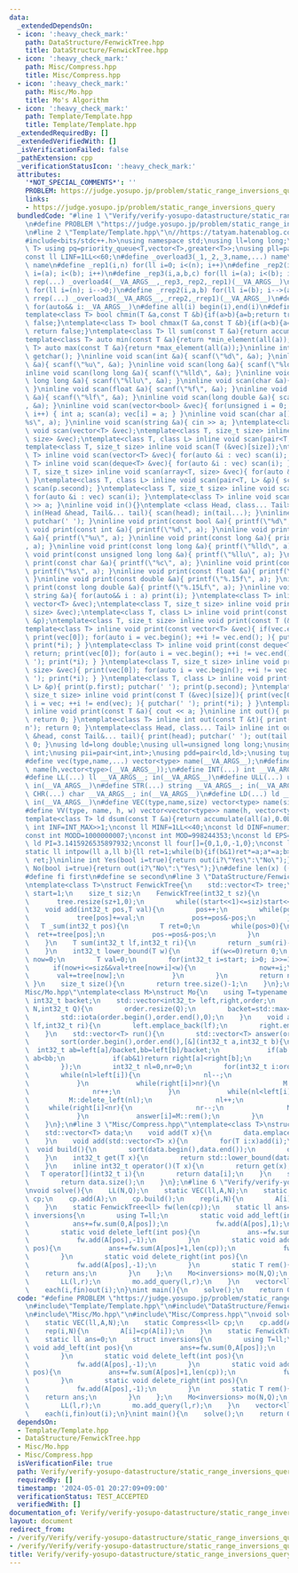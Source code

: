 ```yaml
---
data:
  _extendedDependsOn:
  - icon: ':heavy_check_mark:'
    path: DataStructure/FenwickTree.hpp
    title: DataStructure/FenwickTree.hpp
  - icon: ':heavy_check_mark:'
    path: Misc/Compress.hpp
    title: Misc/Compress.hpp
  - icon: ':heavy_check_mark:'
    path: Misc/Mo.hpp
    title: Mo's Algorithm
  - icon: ':heavy_check_mark:'
    path: Template/Template.hpp
    title: Template/Template.hpp
  _extendedRequiredBy: []
  _extendedVerifiedWith: []
  _isVerificationFailed: false
  _pathExtension: cpp
  _verificationStatusIcon: ':heavy_check_mark:'
  attributes:
    '*NOT_SPECIAL_COMMENTS*': ''
    PROBLEM: https://judge.yosupo.jp/problem/static_range_inversions_query
    links:
    - https://judge.yosupo.jp/problem/static_range_inversions_query
  bundledCode: "#line 1 \"Verify/verify-yosupo-datastructure/static_range_inversions_query-mo.test.cpp\"\
    \n#define PROBLEM \"https://judge.yosupo.jp/problem/static_range_inversions_query\"\
    \n#line 2 \"Template/Template.hpp\"\n//https://tatyam.hatenablog.com/entry/2019/12/15/003634\n\
    #include<bits/stdc++.h>\nusing namespace std;\nusing ll=long long;\ntemplate<class\
    \ T> using pq=priority_queue<T,vector<T>,greater<T>>;\nusing pll=pair<ll,ll>;\n\
    const ll LINF=1LL<<60;\n#define _overload3(_1,_2,_3,name,...) name\n#define _overload4(_1,_2,_3,_4,name,...)\
    \ name\n#define _rep1(i,n) for(ll i=0; i<(n); i++)\n#define _rep2(i,a,b) for(ll\
    \ i=(a); i<(b); i++)\n#define _rep3(i,a,b,c) for(ll i=(a); i<(b); i+=(c))\n#define\
    \ rep(...) _overload4(__VA_ARGS__,_rep3,_rep2,_rep1)(__VA_ARGS__)\n#define _rrep1(i,n)\
    \ for(ll i=(n); i-->0;)\n#define _rrep2(i,a,b) for(ll i=(b); i-->(a);)\n#define\
    \ rrep(...) _overload3(__VA_ARGS__,_rrep2,_rrep1)(__VA_ARGS__)\n#define each(i,...)\
    \ for(auto&& i:__VA_ARGS__)\n#define all(i) begin(i),end(i)\n#define rall(i) rbegin(i),rend(i)\n\
    template<class T> bool chmin(T &a,const T &b){if(a>b){a=b;return true;}else return\
    \ false;}\ntemplate<class T> bool chmax(T &a,const T &b){if(a<b){a=b;return true;}else\
    \ return false;}\ntemplate<class T> ll sum(const T &a){return accumulate(all(a),0LL);}\n\
    template<class T> auto min(const T &a){return *min_element(all(a));}\ntemplate<class\
    \ T> auto max(const T &a){return *max_element(all(a));}\ninline int scan(){ return\
    \ getchar(); }\ninline void scan(int &a){ scanf(\"%d\", &a); }\ninline void scan(unsigned\
    \ &a){ scanf(\"%u\", &a); }\ninline void scan(long &a){ scanf(\"%ld\", &a); }\n\
    inline void scan(long long &a){ scanf(\"%lld\", &a); }\ninline void scan(unsigned\
    \ long long &a){ scanf(\"%llu\", &a); }\ninline void scan(char &a){ cin >> a;\
    \ }\ninline void scan(float &a){ scanf(\"%f\", &a); }\ninline void scan(double\
    \ &a){ scanf(\"%lf\", &a); }\ninline void scan(long double &a){ scanf(\"%Lf\"\
    , &a); }\ninline void scan(vector<bool> &vec){ for(unsigned i = 0; i < vec.size();\
    \ i++) { int a; scan(a); vec[i] = a; } }\ninline void scan(char a[]){ scanf(\"\
    %s\", a); }\ninline void scan(string &a){ cin >> a; }\ntemplate<class T> inline\
    \ void scan(vector<T> &vec);\ntemplate<class T, size_t size> inline void scan(array<T,\
    \ size> &vec);\ntemplate<class T, class L> inline void scan(pair<T, L> &p);\n\
    template<class T, size_t size> inline void scan(T (&vec)[size]);\ntemplate<class\
    \ T> inline void scan(vector<T> &vec){ for(auto &i : vec) scan(i); }\ntemplate<class\
    \ T> inline void scan(deque<T> &vec){ for(auto &i : vec) scan(i); }\ntemplate<class\
    \ T, size_t size> inline void scan(array<T, size> &vec){ for(auto &i : vec) scan(i);\
    \ }\ntemplate<class T, class L> inline void scan(pair<T, L> &p){ scan(p.first);\
    \ scan(p.second); }\ntemplate<class T, size_t size> inline void scan(T (&vec)[size]){\
    \ for(auto &i : vec) scan(i); }\ntemplate<class T> inline void scan(T &a){ cin\
    \ >> a; }\ninline void in(){}\ntemplate <class Head, class... Tail> inline void\
    \ in(Head &head, Tail&... tail){ scan(head); in(tail...); }\ninline void print(){\
    \ putchar(' '); }\ninline void print(const bool &a){ printf(\"%d\", a); }\ninline\
    \ void print(const int &a){ printf(\"%d\", a); }\ninline void print(const unsigned\
    \ &a){ printf(\"%u\", a); }\ninline void print(const long &a){ printf(\"%ld\"\
    , a); }\ninline void print(const long long &a){ printf(\"%lld\", a); }\ninline\
    \ void print(const unsigned long long &a){ printf(\"%llu\", a); }\ninline void\
    \ print(const char &a){ printf(\"%c\", a); }\ninline void print(const char a[]){\
    \ printf(\"%s\", a); }\ninline void print(const float &a){ printf(\"%.15f\", a);\
    \ }\ninline void print(const double &a){ printf(\"%.15f\", a); }\ninline void\
    \ print(const long double &a){ printf(\"%.15Lf\", a); }\ninline void print(const\
    \ string &a){ for(auto&& i : a) print(i); }\ntemplate<class T> inline void print(const\
    \ vector<T> &vec);\ntemplate<class T, size_t size> inline void print(const array<T,\
    \ size> &vec);\ntemplate<class T, class L> inline void print(const pair<T, L>\
    \ &p);\ntemplate<class T, size_t size> inline void print(const T (&vec)[size]);\n\
    template<class T> inline void print(const vector<T> &vec){ if(vec.empty()) return;\
    \ print(vec[0]); for(auto i = vec.begin(); ++i != vec.end(); ){ putchar(' ');\
    \ print(*i); } }\ntemplate<class T> inline void print(const deque<T> &vec){ if(vec.empty())\
    \ return; print(vec[0]); for(auto i = vec.begin(); ++i != vec.end(); ){ putchar('\
    \ '); print(*i); } }\ntemplate<class T, size_t size> inline void print(const array<T,\
    \ size> &vec){ print(vec[0]); for(auto i = vec.begin(); ++i != vec.end(); ){ putchar('\
    \ '); print(*i); } }\ntemplate<class T, class L> inline void print(const pair<T,\
    \ L> &p){ print(p.first); putchar(' '); print(p.second); }\ntemplate<class T,\
    \ size_t size> inline void print(const T (&vec)[size]){ print(vec[0]); for(auto\
    \ i = vec; ++i != end(vec); ){ putchar(' '); print(*i); } }\ntemplate<class T>\
    \ inline void print(const T &a){ cout << a; }\ninline int out(){ putchar('\\n');\
    \ return 0; }\ntemplate<class T> inline int out(const T &t){ print(t); putchar('\\\
    n'); return 0; }\ntemplate<class Head, class... Tail> inline int out(const Head\
    \ &head, const Tail&... tail){ print(head); putchar(' '); out(tail...); return\
    \ 0; }\nusing ld=long double;\nusing ull=unsigned long long;\nusing uint=unsigned\
    \ int;\nusing pii=pair<int,int>;\nusing pdd=pair<ld,ld>;\nusing tuplis=array<ll,3>;\n\
    #define vec(type,name,...) vector<type> name(__VA_ARGS__);\n#define vv(type,name,h,...)vector<vector<type>>\
    \ name(h,vector<type>(__VA_ARGS__));\n#define INT(...) int __VA_ARGS__; in(__VA_ARGS__)\n\
    #define LL(...) ll __VA_ARGS__; in(__VA_ARGS__)\n#define ULL(...) ull __VA_ARGS__;\
    \ in(__VA_ARGS__)\n#define STR(...) string __VA_ARGS__; in(__VA_ARGS__)\n#define\
    \ CHR(...) char __VA_ARGS__; in(__VA_ARGS__)\n#define LD(...) ld __VA_ARGS__;\
    \ in(__VA_ARGS__)\n#define VEC(type,name,size) vector<type> name(size); in(name)\n\
    #define VV(type, name, h, w) vector<vector<type>> name(h, vector<type>(w)); in(name)\n\
    template<class T> ld dsum(const T &a){return accumulate(all(a),0.0L);}\nconst\
    \ int INF=INT_MAX>>1;\nconst ll MINF=1LL<<40;\nconst ld DINF=numeric_limits<ld>::infinity();\n\
    const int MODD=1000000007;\nconst int MOD=998244353;\nconst ld EPS=1e-9;\nconst\
    \ ld PI=3.1415926535897932;\nconst ll four[]={0,1,0,-1,0};\nconst ll eight[]={0,1,1,0,-1,-1,1,-1,0};\n\
    static ll intpow(ll a,ll b){ll ret=1;while(b){if(b&1)ret*=a;a*=a;b>>=1;}return\
    \ ret;}\ninline int Yes(bool i=true){return out(i?\"Yes\":\"No\");}\ninline int\
    \ No(bool i=true){return out(i?\"No\":\"Yes\");}\n#define len(x) ((int)(x).size())\n\
    #define fi first\n#define se second\n#line 3 \"DataStructure/FenwickTree.hpp\"\
    \ntemplate<class T>\nstruct FenwickTree{\n    std::vector<T> tree;\n    int32_t\
    \ start=1;\n    size_t siz;\n    FenwickTree(int32_t sz){\n        siz=sz;\n \
    \       tree.resize(sz+1,0);\n        while((start<<1)<=siz)start<<=1;\n    }\n\
    \    void add(int32_t pos,T val){\n        pos++;\n        while(pos<=siz){\n\
    \            tree[pos]+=val;\n            pos+=pos&-pos;\n        }\n    }\n \
    \   T _sum(int32_t pos){\n        T ret=0;\n        while(pos>0){\n          \
    \  ret+=tree[pos];\n            pos-=pos&-pos;\n        }\n        return ret;\n\
    \    }\n    T sum(int32_t lf,int32_t ri){\n        return _sum(ri)-_sum(lf);\n\
    \    }\n    int32_t lower_bound(T w){\n        if(w<=0)return 0;\n        int32_t\
    \ now=0;\n        T val=0;\n        for(int32_t i=start; i>0; i>>=1){\n      \
    \      if(now+i<=siz&&val+tree[now+i]<w){\n                now+=i;\n         \
    \       val+=tree[now];\n            }\n        }\n        return now+1;\n   \
    \ }\n    size_t size(){\n        return tree.size()-1;\n    }\n};\n#line 5 \"\
    Misc/Mo.hpp\"\ntemplate<class M>\nstruct Mo{\n    using T=typename M::T;\n   \
    \ int32_t backet;\n    std::vector<int32_t> left,right,order;\n    Mo(int32_t\
    \ N,int32_t Q){\n        order.resize(Q);\n        backet=std::max<int32_t>(1,(double)(N)/std::max<double>(1,std::sqrt(Q*2.0/3)));\n\
    \        std::iota(order.begin(),order.end(),0);\n    }\n    void add_query(int32_t\
    \ lf,int32_t ri){\n        left.emplace_back(lf);\n        right.emplace_back(ri);\n\
    \    }\n    std::vector<T> run(){\n        std::vector<T> answer(order.size());\n\
    \        sort(order.begin(),order.end(),[&](int32_t a,int32_t b){\n          \
    \  int32_t ab=left[a]/backet,bb=left[b]/backet;\n            if(ab!=bb)return\
    \ ab<bb;\n            if(ab&1)return right[a]<right[b];\n            return right[a]>right[b];\n\
    \        });\n        int32_t nl=0,nr=0;\n        for(int32_t i:order){\n    \
    \        while(nl>left[i]){\n                nl--;\n                M::add_left(nl);\n\
    \            }\n            while(right[i]>nr){\n                M::add_right(nr);\n\
    \                nr++;\n            }\n            while(nl<left[i]){\n      \
    \          M::delete_left(nl);\n                nl++;\n            }\n       \
    \     while(right[i]<nr){\n                nr--;\n                M::delete_right(nr);\n\
    \            }\n            answer[i]=M::rem();\n        }\n        return answer;\n\
    \    }\n};\n#line 3 \"Misc/Compress.hpp\"\ntemplate<class T>\nstruct Compress{\n\
    \    std::vector<T> data;\n    void add(T x){\n        data.emplace_back(x);\n\
    \    }\n    void add(std::vector<T> x){\n        for(T i:x)add(i);\n    }\n  \
    \  void build(){\n        sort(data.begin(),data.end());\n        data.erase(unique(data.begin(),data.end()),data.end());\n\
    \    }\n    int32_t get(T x){\n        return std::lower_bound(data.begin(),data.end(),x)-data.begin();\n\
    \    }\n    inline int32_t operator()(T x){\n        return get(x);\n    }\n \
    \   T operator[](int32_t i){\n        return data[i];\n    }\n    size_t size(){\n\
    \        return data.size();\n    }\n};\n#line 6 \"Verify/verify-yosupo-datastructure/static_range_inversions_query-mo.test.cpp\"\
    \nvoid solve(){\n    LL(N,Q);\n    static VEC(ll,A,N);\n    static Compress<ll>\
    \ cp;\n    cp.add(A);\n    cp.build();\n    rep(i,N){\n        A[i]=cp(A[i]);\n\
    \    }\n    static FenwickTree<ll> fw(len(cp));\n    static ll ans=0;\n    struct\
    \ inversions{\n        using T=ll;\n        static void add_left(int pos){\n \
    \           ans+=fw.sum(0,A[pos]);\n            fw.add(A[pos],1);\n        }\n\
    \        static void delete_left(int pos){\n            ans-=fw.sum(0,A[pos]);\n\
    \            fw.add(A[pos],-1);\n        }\n        static void add_right(int\
    \ pos){\n            ans+=fw.sum(A[pos]+1,len(cp));\n            fw.add(A[pos],1);\n\
    \        }\n        static void delete_right(int pos){\n            ans-=fw.sum(A[pos]+1,len(cp));\n\
    \            fw.add(A[pos],-1);\n        }\n        static T rem(){\n        \
    \    return ans;\n        }\n    };\n    Mo<inversions> mo(N,Q);\n    rep(i,Q){\n\
    \        LL(l,r);\n        mo.add_query(l,r);\n    }\n    vector<ll> fin=mo.run();\n\
    \    each(i,fin)out(i);\n}\nint main(){\n    solve();\n    return 0;\n}\n"
  code: "#define PROBLEM \"https://judge.yosupo.jp/problem/static_range_inversions_query\"\
    \n#include\"Template/Template.hpp\"\n#include\"DataStructure/FenwickTree.hpp\"\
    \n#include\"Misc/Mo.hpp\"\n#include\"Misc/Compress.hpp\"\nvoid solve(){\n    LL(N,Q);\n\
    \    static VEC(ll,A,N);\n    static Compress<ll> cp;\n    cp.add(A);\n    cp.build();\n\
    \    rep(i,N){\n        A[i]=cp(A[i]);\n    }\n    static FenwickTree<ll> fw(len(cp));\n\
    \    static ll ans=0;\n    struct inversions{\n        using T=ll;\n        static\
    \ void add_left(int pos){\n            ans+=fw.sum(0,A[pos]);\n            fw.add(A[pos],1);\n\
    \        }\n        static void delete_left(int pos){\n            ans-=fw.sum(0,A[pos]);\n\
    \            fw.add(A[pos],-1);\n        }\n        static void add_right(int\
    \ pos){\n            ans+=fw.sum(A[pos]+1,len(cp));\n            fw.add(A[pos],1);\n\
    \        }\n        static void delete_right(int pos){\n            ans-=fw.sum(A[pos]+1,len(cp));\n\
    \            fw.add(A[pos],-1);\n        }\n        static T rem(){\n        \
    \    return ans;\n        }\n    };\n    Mo<inversions> mo(N,Q);\n    rep(i,Q){\n\
    \        LL(l,r);\n        mo.add_query(l,r);\n    }\n    vector<ll> fin=mo.run();\n\
    \    each(i,fin)out(i);\n}\nint main(){\n    solve();\n    return 0;\n}"
  dependsOn:
  - Template/Template.hpp
  - DataStructure/FenwickTree.hpp
  - Misc/Mo.hpp
  - Misc/Compress.hpp
  isVerificationFile: true
  path: Verify/verify-yosupo-datastructure/static_range_inversions_query-mo.test.cpp
  requiredBy: []
  timestamp: '2024-05-01 20:27:09+09:00'
  verificationStatus: TEST_ACCEPTED
  verifiedWith: []
documentation_of: Verify/verify-yosupo-datastructure/static_range_inversions_query-mo.test.cpp
layout: document
redirect_from:
- /verify/Verify/verify-yosupo-datastructure/static_range_inversions_query-mo.test.cpp
- /verify/Verify/verify-yosupo-datastructure/static_range_inversions_query-mo.test.cpp.html
title: Verify/verify-yosupo-datastructure/static_range_inversions_query-mo.test.cpp
---
```

